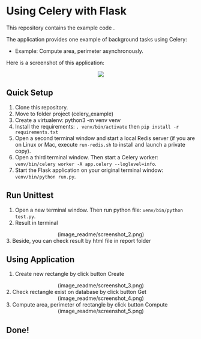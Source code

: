 Using Celery with Flask
=======================

This repository contains the example code .

The application provides one example of background tasks using Celery:

- Example: Compute area, perimeter asynchronously.

Here is a screenshot of this application:

<center><img src="https://github.com/danghieu1709/celery_example/blob/master/image_readme/screenshot_1.png"></center>

Quick Setup
-----------
1. Clone this repository.
2. Move to folder project (celery_example)
3. Create a virtualenv: python3 -m venv venv
4. Install the requirements: `. venv/bin/activate` then `pip install -r requirements.txt`
5. Open a second terminal window and start a local Redis server (if you are on Linux or Mac, execute `run-redis.sh` to install and launch a private copy).
6. Open a third terminal window. Then start a Celery worker: `venv/bin/celery worker -A app.celery --loglevel=info`.
7. Start the Flask application on your original terminal window: `venv/bin/python run.py`.


Run Unittest
-----------
1. Open a new terminal window. Then run python file: `venv/bin/python test.py`.
2. Result in terminal
<center>(image_readme/screenshot_2.png)</center>
3. Beside, you can check result by html file in report folder

Using Application
-----------
1. Create new rectangle by click button Create
<center>(image_readme/screenshot_3.png)</center>
2. Check rectangle exist on database by click button Get
<center>(image_readme/screenshot_4.png)</center>
3. Compute area, perimeter of rectangle by click button Compute
<center>(image_readme/screenshot_5.png)</center>

Done!
-----------
